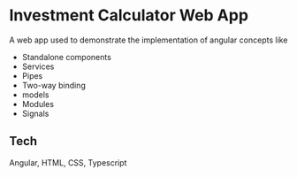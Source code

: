 # Investment Calculator Web App

A web app used to demonstrate the implementation of angular concepts like

- Standalone components
- Services
- Pipes
- Two-way binding
- models
- Modules
- Signals

## Tech

Angular, HTML, CSS, Typescript
